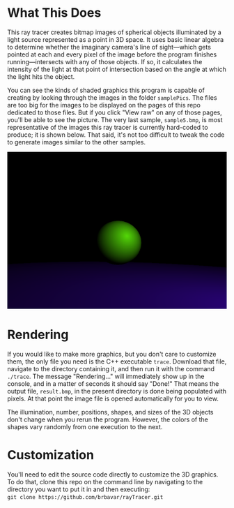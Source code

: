 # What This Does
This ray tracer creates bitmap images of spherical objects illuminated by a light source represented as a point in 3D space. It uses basic linear algebra to determine whether the imaginary camera's line of sight—which gets pointed at each and every pixel of the image before the program finishes running—intersects with any of those objects. If so, it calculates the intensity of the light at that point of intersection based on the angle at which the light hits the object. 

You can see the kinds of shaded graphics this program is capable of creating by looking through the images in the folder `samplePics`. The files are too big for the images to be displayed on the pages of this repo dedicated to those files. But if you click "View raw" on any of those pages, you'll be able to see the picture. The very last sample, `sample5.bmp`, is most representative of the images this ray tracer is currently hard-coded to produce; it is shown below. That said, it's not too difficult to tweak the code to generate images similar to the other samples.

<p align='center'>
  <img src='https://raw.githubusercontent.com/brbavar/rayTracer/main/samplePics/sample5.bmp'>
</p>

# Rendering
If you would like to make more graphics, but you don't care to customize them, the only file you need is the C++ executable `trace`. Download that file, navigate to the directory containing it, and then run it with the command `./trace`. The message "Rendering..." will immediately show up in the console, and in a matter of seconds it should say "Done!" That means the output file, `result.bmp`, in the present directory is done being populated with pixels. At that point the image file is opened automatically for you to view.

The illumination, number, positions, shapes, and sizes of the 3D objects don't change when you rerun the program. However, the colors of the shapes vary randomly from one execution to the next.

# Customization
You'll need to edit the source code directly to customize the 3D graphics. To do that, clone this repo on the command line by navigating to the directory you want to put it in and then executing:<br>`git clone https://github.com/brbavar/rayTracer.git`
